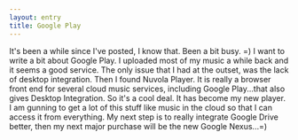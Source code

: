 ```yaml
---
layout: entry
title: Google Play
---
```


It's been a while since I've posted, I know that. Been a bit busy. =) I want to write a bit about Google Play.  I uploaded most of my music a while back and it seems a good service.  The only issue that I had at the outset, was the lack of desktop integration.  Then I found Nuvola Player.  It is really a browser front end for several cloud music services, including Google Play...that also gives Desktop Integration.  So it's a cool deal.  It has become my new player.  I am gunning to get a lot of this stuff like music in the cloud so that I can access it from everything.  My next step is to really integrate Google Drive better, then my next major purchase will be the new Google Nexus...=) 
